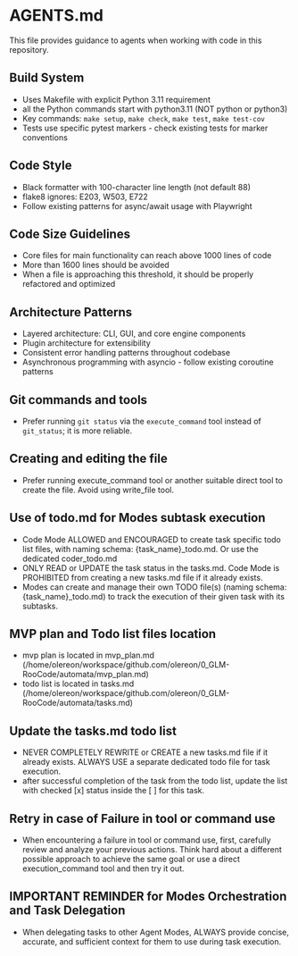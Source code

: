 # AGENTS.md

This file provides guidance to agents when working with code in this repository.

## Build System
- Uses Makefile with explicit Python 3.11 requirement
- all the Python commands start with python3.11 (NOT python or python3)
- Key commands: `make setup`, `make check`, `make test`, `make test-cov`
- Tests use specific pytest markers - check existing tests for marker conventions

## Code Style
- Black formatter with 100-character line length (not default 88)
- flake8 ignores: E203, W503, E722
- Follow existing patterns for async/await usage with Playwright

## Code Size Guidelines
- Core files for main functionality can reach above 1000 lines of code
- More than 1600 lines should be avoided
- When a file is approaching this threshold, it should be properly refactored and optimized

## Architecture Patterns
- Layered architecture: CLI, GUI, and core engine components
- Plugin architecture for extensibility
- Consistent error handling patterns throughout codebase
- Asynchronous programming with asyncio - follow existing coroutine patterns

## Git commands and tools
- Prefer running `git status` via the `execute_command` tool instead of `git_status`; it is more reliable.

## Creating and editing the file
- Prefer running execute_command tool or another suitable direct tool to create the file. Avoid using write_file tool. 

## Use of todo.md for Modes subtask execution
- Code Mode ALLOWED and ENCOURAGED to create task specific todo list files, with naming schema: {task_name}_todo.md. Or use the dedicated coder_todo.md
- ONLY READ or UPDATE the task status in the tasks.md. Code Mode is PROHIBITED from creating a new tasks.md file if it already exists.
- Modes can create and manage their own TODO file(s) (naming schema: {task_name}_todo.md) to track the execution of their given task with its subtasks. 

## MVP plan and Todo list files location
- mvp plan is located in mvp_plan.md (/home/olereon/workspace/github.com/olereon/0_GLM-RooCode/automata/mvp_plan.md)
- todo list is located in tasks.md (/home/olereon/workspace/github.com/olereon/0_GLM-RooCode/automata/tasks.md)

## Update the tasks.md todo list
- NEVER COMPLETELY REWRITE or CREATE a new tasks.md file if it already exists. ALWAYS USE a separate dedicated todo file for task execution.  
- after successful completion of the task from the todo list, update the list with checked [x] status inside the [ ] for this task.

## Retry in case of Failure in tool or command use
- When encountering a failure in tool or command use, first, carefully review and analyze your previous actions.
  Think hard about a different possible approach to achieve the same goal or use a direct execution_command tool and then try it out. 

## IMPORTANT REMINDER for Modes Orchestration and Task Delegation

- When delegating tasks to other Agent Modes, ALWAYS provide concise, accurate, and sufficient context for them to use during task execution.